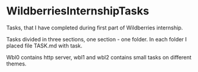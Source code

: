 # WildberriesInternshipTasks

Tasks, that I have completed during first part of Wildberries internship. 

Tasks divided in three sections, one section - one folder. In each folder I placed file TASK.md with task.

Wbl0 contains http server, wbl1 and wbl2 contains small tasks on different themes.
